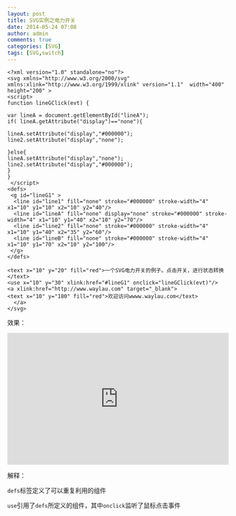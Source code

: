 ```yaml
---
layout: post
title: SVG实例之电力开关
date: 2014-05-24 07:08
author: admin
comments: true
categories: [SVG]
tags: [SVG,switch]
---
```


	<?xml version="1.0" standalone="no"?>
	<svg xmlns="http://www.w3.org/2000/svg" xmlns:xlink="http://www.w3.org/1999/xlink" version="1.1"  width="400" height="200" >
	<script> 
	function lineGClick(evt) {
	
	var lineA = document.getElementById("lineA");
	if( lineA.getAttribute("display")=="none"){
	
	lineA.setAttribute("display","#000000");
	line2.setAttribute("display","none");
	
	}else{
	lineA.setAttribute("display","none");
	line2.setAttribute("display","#000000");
	}
	}
	 </script>
	<defs>
	 <g id="lineG1" >
	  <line id="line1" fill="none" stroke="#000000" stroke-width="4" x1="10" y1="10" x2="10" y2="40"/>
	  <line id="lineA" fill="none" display="none" stroke="#000000" stroke-width="4" x1="10" y1="40" x2="10" y2="70"/>
	  <line id="line2" fill="none" stroke="#000000" stroke-width="4" x1="10" y1="40" x2="35" y2="60"/>
	  <line id="lineB" fill="none" stroke="#000000" stroke-width="4" x1="10" y1="70" x2="10" y2="100"/>
	 </g>
	</defs>
	 
	<text x="10" y="20" fill="red">一个SVG电力开关的例子。点击开关，进行状态转换</text>
	<use x="10" y="30" xlink:href="#lineG1" onclick="lineGClick(evt)"/>
	<a xlink:href="http://www.waylau.com" target="_blank">
	<text x="10" y="180" fill="red">欢迎访问wwww.waylau.com</text>
	  </a>
	</svg>

效果：

<iframe style="width: 100%; height: 300px" src="http://sandbox.runjs.cn/show/p6jqofff" allowfullscreen="allowfullscreen" frameborder="0"></iframe>

解释：

`defs`标签定义了可以重复利用的组件

`use`引用了`defs`所定义的组件，其中`onclick`监听了鼠标点击事件